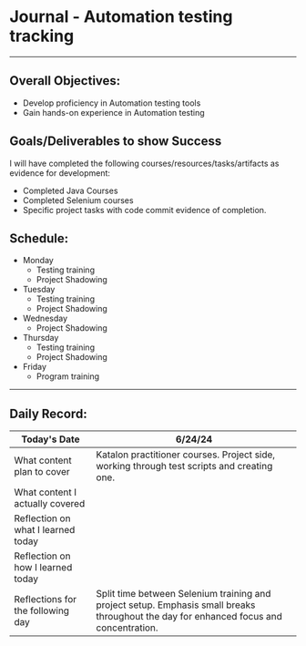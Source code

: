 # Journal - Automation testing tracking

---

## Overall Objectives:

[//]: # (The example\(s\) below should be specifics of the content that you plan on covering over the course of the 2 week learning period.  Additionally, they should be based directly on feedback from your manager.)
- Develop proficiency in Automation testing tools
- Gain hands-on experience in Automation testing

## Goals/Deliverables to show Success
I will have completed the following courses/resources/tasks/artifacts as evidence for development:

[//]: # (The example\(s\) below are EXHAUSTIVE, and should be attinable within the scope of the two weeks. You can have stretch goals if you like, but be reasonable with yourself in terms of what is a fair workload)
- Completed Java Courses
- Completed Selenium courses
- Specific project tasks with code commit evidence of completion.

## Schedule:

[//]: # (Complete this outline to show what you plan on covering each day - remember however, that this will likely change depending on your pprogress.  That is fine - just update it when you need to!)

- Monday
    - Testing training
    - Project Shadowing
- Tuesday
    - Testing training
    - Project Shadowing
- Wednesday
    - Project Shadowing
- Thursday
    - Testing training
    - Project Shadowing
- Friday
    - Program training

--- 
## Daily Record:
[//]: # (You’ll make one of these each day - just copy, paste, and edit the entry, keeping the most recent post at the top of this page. 
This reflection is what you’ll use to share out each day at standup.  
Remember however, that it is a guide only, and should be used accordingly.)

[//]: # (***Lastly, please remember that this daily record is for you.  
While your coaches will use it as a soft point of accountability, 
you should use it only as much as it supports your reflections in learning.
Sentences, bullet points, paragraphs, copy and pastes are welcome!***)

| Today's Date  | 6/24/24                                                              | 
|---|----------------------------------------------------------------------|
| What content plan to cover  | Katalon practitioner courses. Project side, working through test scripts and creating one. |   
| What content I actually covered | |  
| Reflection on what I learned today | |   
| Reflection on how I learned today | |
| Reflections for the following day| Split time between Selenium training and project setup. Emphasis small breaks throughout the day for enhanced focus and concentration. 